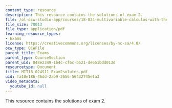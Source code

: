 ```yaml
---
content_type: resource
description: This resource contains the solutions of exam 2.
file: /ol-ocw-studio-app/courses/18-024-multivariable-calculus-with-theory-spring-2011/fa10e18646dd2ab9265656432745efa3_MIT18_024S11_Exam2solutns.pdf
file_size: 78013
file_type: application/pdf
learning_resource_types:
- Exams
license: https://creativecommons.org/licenses/by-nc-sa/4.0/
ocw_type: OCWFile
parent_title: Exams
parent_type: CourseSection
parent_uid: 848e2349-1b4c-cf6c-b521-de651bdd013d
resourcetype: Document
title: MIT18_024S11_Exam2solutns.pdf
uid: fa10e186-46dd-2ab9-2656-56432745efa3
video_metadata:
  youtube_id: null
---
```

This resource contains the solutions of exam 2.